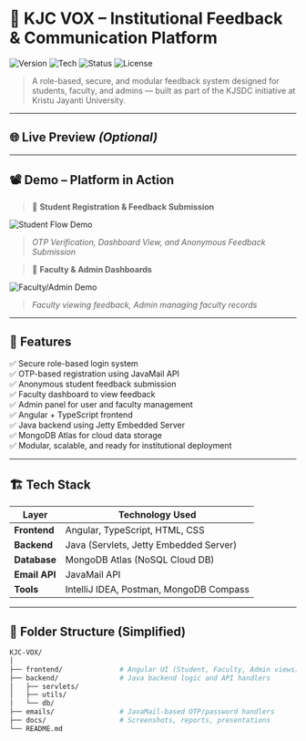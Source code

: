 # 🚀 KJC VOX – Institutional Feedback & Communication Platform

![Version](https://img.shields.io/badge/version-1.0.0-blue)
![Tech](https://img.shields.io/badge/built%20with-Angular%20%7C%20Java%20%7C%20MongoDB-informational)
![Status](https://img.shields.io/badge/status-Active-brightgreen)
![License](https://img.shields.io/badge/license-MIT-lightgrey)

> A role-based, secure, and modular feedback system designed for students, faculty, and admins — built as part of the KJSDC initiative at Kristu Jayanti University.

---

## 🌐 Live Preview *(Optional)*
<!-- Uncomment when deployed -->
<!-- [View Live Project](https://your-demo-link.com) -->

---

## 📽️ Demo – Platform in Action

> 🎥 **Student Registration & Feedback Submission**
  
![Student Flow Demo](https://media.giphy.com/media/your-demo1.gif)  
> *OTP Verification, Dashboard View, and Anonymous Feedback Submission*

> 🎥 **Faculty & Admin Dashboards**

![Faculty/Admin Demo](https://media.giphy.com/media/your-demo2.gif)  
> *Faculty viewing feedback, Admin managing faculty records*

---

## 🧠 Features

✅ Secure role-based login system  
✅ OTP-based registration using JavaMail API  
✅ Anonymous student feedback submission  
✅ Faculty dashboard to view feedback  
✅ Admin panel for user and faculty management  
✅ Angular + TypeScript frontend  
✅ Java backend using Jetty Embedded Server  
✅ MongoDB Atlas for cloud data storage  
✅ Modular, scalable, and ready for institutional deployment

---

## 🏗️ Tech Stack

| Layer        | Technology Used                          |
|--------------|-------------------------------------------|
| **Frontend** | Angular, TypeScript, HTML, CSS            |
| **Backend**  | Java (Servlets, Jetty Embedded Server)    |
| **Database** | MongoDB Atlas (NoSQL Cloud DB)            |
| **Email API**| JavaMail API                              |
| **Tools**    | IntelliJ IDEA, Postman, MongoDB Compass   |

---

## 📁 Folder Structure (Simplified)

```bash
KJC-VOX/
│
├── frontend/              # Angular UI (Student, Faculty, Admin views)
├── backend/               # Java backend logic and API handlers
│   ├── servlets/
│   ├── utils/
│   └── db/
├── emails/                # JavaMail-based OTP/password handlers
├── docs/                  # Screenshots, reports, presentations
└── README.md
